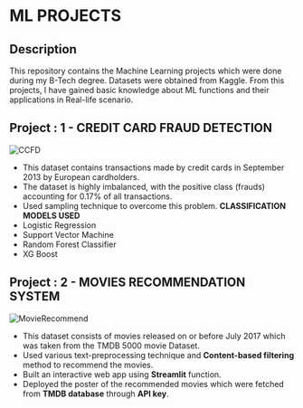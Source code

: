 # ML PROJECTS

## Description

This repository contains the Machine Learning projects which were done during my B-Tech degree. Datasets were obtained from Kaggle. From this projects, I have gained basic knowledge about ML functions and their applications in Real-life scenario.

## Project : 1 - CREDIT CARD FRAUD DETECTION

![CCFD](https://github.com/SanjayBharathi18/Portfolio_Projects/assets/165292172/e8ff1921-8bdb-4560-8b12-c335c261fa10)

- This dataset contains transactions made by credit cards in September 2013 by European cardholders.
- The dataset is highly imbalanced, with the positive class (frauds) accounting for 0.17% of all transactions.
- Used sampling technique to overcome this problem.
**CLASSIFICATION MODELS USED**
- Logistic Regression
- Support Vector Machine
- Random Forest Classifier
- XG Boost

## Project : 2 - MOVIES RECOMMENDATION SYSTEM

![MovieRecommend](https://github.com/SanjayBharathi18/Portfolio_Projects/assets/165292172/dd4121d7-06c3-4392-af5b-4fc75b0a04ca)

- This dataset consists of movies released on or before July 2017 which was taken from the TMDB 5000 movie Dataset.
- Used various text-preprocessing technique and **Content-based filtering** method to recommend the movies.
- Built an interactive web app using **Streamlit** function.
- Deployed the poster of the recommended movies which were fetched from **TMDB database** through **API key**.
